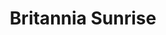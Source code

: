 ---
layout: product
product_id: 1419058446398
id: 1419058446398
title: Britannia Sunrise
body_html: >-
  <p>Taken at Britannia Beach in Squamish, BC during the Summer of 2016.</p>

  <p>This photo has a has a very special place in my heart. The day started at 3 am to catch the sunrise at Britannia Beach. Being in Kitsilano at the time, we had a drive ahead of us; if we were going to make it. It was a full day, starting at Britannia, then on to Whistler and all the way back and past to Abbotsford; all to end the day with a Fieldhouse beer. Truly a day to make one appreciate all that Mother Nature has to offer.</p>

  <p> </p>
vendor: Connell McCarthy
product_type: Posters, Prints, & Visual Artwork
created_at: 2018-08-22T19:41:48-04:00
handle: britannia-sunrise
updated_at: 2022-06-27T13:51:54-04:00
published_at: 2018-08-22T19:38:24-04:00
template_suffix: ""
status: active
published_scope: global
tags: Batch 01, mountain, mountains, Print, snow, sunrise, sunset
admin_graphql_api_id: gid://shopify/Product/1419058446398
variants:
  - id: 39574752919614
    product_id: 1419058446398
    title: 8x10" / Full Colour
    price: "35.00"
    sku: CM-PP-B1-01-XXS-FC
    position: 1
    inventory_policy: continue
    compare_at_price: null
    fulfillment_service: manual
    inventory_management: shopify
    option1: 8x10"
    option2: Full Colour
    option3: null
    created_at: 2021-08-30T12:10:10-04:00
    updated_at: 2022-02-07T15:25:51-05:00
    taxable: true
    barcode: ""
    grams: 208
    image_id: 6198826041406
    weight: 0.208
    weight_unit: kg
    inventory_item_id: 41669193105470
    inventory_quantity: 100
    old_inventory_quantity: 100
    requires_shipping: true
    admin_graphql_api_id: gid://shopify/ProductVariant/39574752919614
  - id: 39574779461694
    product_id: 1419058446398
    title: 8x10" / Black & White
    price: "35.00"
    sku: CM-PP-B1-01-XXS-BW
    position: 2
    inventory_policy: continue
    compare_at_price: null
    fulfillment_service: manual
    inventory_management: shopify
    option1: 8x10"
    option2: Black & White
    option3: null
    created_at: 2021-08-30T12:18:09-04:00
    updated_at: 2022-02-07T15:25:47-05:00
    taxable: true
    barcode: ""
    grams: 208
    image_id: 6198825910334
    weight: 0.208
    weight_unit: kg
    inventory_item_id: 41669219614782
    inventory_quantity: 100
    old_inventory_quantity: 100
    requires_shipping: true
    admin_graphql_api_id: gid://shopify/ProductVariant/39574779461694
  - id: 12375468769342
    product_id: 1419058446398
    title: 8.5x11" / Full Colour
    price: "35.00"
    sku: CM-PP-B1-01-XS-FC
    position: 3
    inventory_policy: continue
    compare_at_price: null
    fulfillment_service: manual
    inventory_management: shopify
    option1: 8.5x11"
    option2: Full Colour
    option3: null
    created_at: 2018-08-22T19:41:48-04:00
    updated_at: 2022-02-07T15:25:51-05:00
    taxable: true
    barcode: ""
    grams: 208
    image_id: 6198826041406
    weight: 0.208
    weight_unit: kg
    inventory_item_id: 12538699546686
    inventory_quantity: 100
    old_inventory_quantity: 100
    requires_shipping: true
    admin_graphql_api_id: gid://shopify/ProductVariant/12375468769342
  - id: 39574776873022
    product_id: 1419058446398
    title: 8.5x11" / Black & White
    price: "35.00"
    sku: CM-PP-B1-01-XS-BW
    position: 4
    inventory_policy: continue
    compare_at_price: null
    fulfillment_service: manual
    inventory_management: shopify
    option1: 8.5x11"
    option2: Black & White
    option3: null
    created_at: 2021-08-30T12:17:20-04:00
    updated_at: 2022-02-07T18:08:21-05:00
    taxable: true
    barcode: ""
    grams: 208
    image_id: 6198825910334
    weight: 0.208
    weight_unit: kg
    inventory_item_id: 41669217026110
    inventory_quantity: 100
    old_inventory_quantity: 100
    requires_shipping: true
    admin_graphql_api_id: gid://shopify/ProductVariant/39574776873022
  - id: 12375468802110
    product_id: 1419058446398
    title: 13x19" / Full Colour
    price: "40.00"
    sku: CM-PP-B1-01-S-FC
    position: 5
    inventory_policy: continue
    compare_at_price: null
    fulfillment_service: manual
    inventory_management: shopify
    option1: 13x19"
    option2: Full Colour
    option3: null
    created_at: 2018-08-22T19:41:48-04:00
    updated_at: 2022-02-07T15:25:52-05:00
    taxable: true
    barcode: ""
    grams: 208
    image_id: 6198826041406
    weight: 0.208
    weight_unit: kg
    inventory_item_id: 12538699579454
    inventory_quantity: 100
    old_inventory_quantity: 100
    requires_shipping: true
    admin_graphql_api_id: gid://shopify/ProductVariant/12375468802110
  - id: 39574778544190
    product_id: 1419058446398
    title: 13x19" / Black & White
    price: "40.00"
    sku: CM-PP-B1-01-S-BW
    position: 6
    inventory_policy: continue
    compare_at_price: null
    fulfillment_service: manual
    inventory_management: shopify
    option1: 13x19"
    option2: Black & White
    option3: null
    created_at: 2021-08-30T12:17:51-04:00
    updated_at: 2022-02-07T15:25:51-05:00
    taxable: true
    barcode: ""
    grams: 208
    image_id: 6198825910334
    weight: 0.208
    weight_unit: kg
    inventory_item_id: 41669218730046
    inventory_quantity: 100
    old_inventory_quantity: 100
    requires_shipping: true
    admin_graphql_api_id: gid://shopify/ProductVariant/39574778544190
  - id: 39574755606590
    product_id: 1419058446398
    title: 16x20" / Full Colour
    price: "50.00"
    sku: CM-PP-B1-01-M-FC
    position: 7
    inventory_policy: continue
    compare_at_price: null
    fulfillment_service: manual
    inventory_management: shopify
    option1: 16x20"
    option2: Full Colour
    option3: null
    created_at: 2021-08-30T12:10:58-04:00
    updated_at: 2022-02-07T15:25:57-05:00
    taxable: true
    barcode: ""
    grams: 208
    image_id: 6198826041406
    weight: 0.208
    weight_unit: kg
    inventory_item_id: 41669195792446
    inventory_quantity: 100
    old_inventory_quantity: 100
    requires_shipping: true
    admin_graphql_api_id: gid://shopify/ProductVariant/39574755606590
  - id: 39574780346430
    product_id: 1419058446398
    title: 16x20" / Black & White
    price: "50.00"
    sku: CM-PP-B1-01-M-BW
    position: 8
    inventory_policy: continue
    compare_at_price: null
    fulfillment_service: manual
    inventory_management: shopify
    option1: 16x20"
    option2: Black & White
    option3: null
    created_at: 2021-08-30T12:18:28-04:00
    updated_at: 2022-02-07T15:25:58-05:00
    taxable: true
    barcode: ""
    grams: 208
    image_id: 6198825910334
    weight: 0.208
    weight_unit: kg
    inventory_item_id: 41669220532286
    inventory_quantity: 100
    old_inventory_quantity: 100
    requires_shipping: true
    admin_graphql_api_id: gid://shopify/ProductVariant/39574780346430
  - id: 39574757310526
    product_id: 1419058446398
    title: 20x24" / Full Colour
    price: "60.00"
    sku: CM-PP-B1-01-L-FC
    position: 9
    inventory_policy: continue
    compare_at_price: null
    fulfillment_service: manual
    inventory_management: shopify
    option1: 20x24"
    option2: Full Colour
    option3: null
    created_at: 2021-08-30T12:11:26-04:00
    updated_at: 2022-02-07T15:24:30-05:00
    taxable: true
    barcode: ""
    grams: 208
    image_id: 6198826041406
    weight: 0.208
    weight_unit: kg
    inventory_item_id: 41669197496382
    inventory_quantity: 100
    old_inventory_quantity: 100
    requires_shipping: true
    admin_graphql_api_id: gid://shopify/ProductVariant/39574757310526
  - id: 39574781329470
    product_id: 1419058446398
    title: 20x24" / Black & White
    price: "60.00"
    sku: CM-PP-B1-01-L-BW
    position: 10
    inventory_policy: continue
    compare_at_price: null
    fulfillment_service: manual
    inventory_management: shopify
    option1: 20x24"
    option2: Black & White
    option3: null
    created_at: 2021-08-30T12:18:45-04:00
    updated_at: 2022-02-07T15:24:31-05:00
    taxable: true
    barcode: ""
    grams: 208
    image_id: 6198825910334
    weight: 0.208
    weight_unit: kg
    inventory_item_id: 41669221515326
    inventory_quantity: 100
    old_inventory_quantity: 100
    requires_shipping: true
    admin_graphql_api_id: gid://shopify/ProductVariant/39574781329470
  - id: 39574758981694
    product_id: 1419058446398
    title: 20x30" / Full Colour
    price: "70.00"
    sku: CM-PP-B1-01-XL-FC
    position: 11
    inventory_policy: continue
    compare_at_price: null
    fulfillment_service: manual
    inventory_management: shopify
    option1: 20x30"
    option2: Full Colour
    option3: null
    created_at: 2021-08-30T12:11:51-04:00
    updated_at: 2022-02-07T15:24:31-05:00
    taxable: true
    barcode: ""
    grams: 208
    image_id: 6198826041406
    weight: 0.208
    weight_unit: kg
    inventory_item_id: 41669199167550
    inventory_quantity: 100
    old_inventory_quantity: 100
    requires_shipping: true
    admin_graphql_api_id: gid://shopify/ProductVariant/39574758981694
  - id: 39574782836798
    product_id: 1419058446398
    title: 20x30" / Black & White
    price: "70.00"
    sku: CM-PP-B1-01-XL-BW
    position: 12
    inventory_policy: continue
    compare_at_price: null
    fulfillment_service: manual
    inventory_management: shopify
    option1: 20x30"
    option2: Black & White
    option3: null
    created_at: 2021-08-30T12:19:12-04:00
    updated_at: 2022-02-07T18:00:11-05:00
    taxable: true
    barcode: ""
    grams: 208
    image_id: 6198825910334
    weight: 0.208
    weight_unit: kg
    inventory_item_id: 41669222989886
    inventory_quantity: 100
    old_inventory_quantity: 100
    requires_shipping: true
    admin_graphql_api_id: gid://shopify/ProductVariant/39574782836798
  - id: 39574761340990
    product_id: 1419058446398
    title: 24x36" / Full Colour
    price: "90.00"
    sku: CM-PP-B1-01-XXL-FC
    position: 13
    inventory_policy: continue
    compare_at_price: null
    fulfillment_service: manual
    inventory_management: shopify
    option1: 24x36"
    option2: Full Colour
    option3: null
    created_at: 2021-08-30T12:12:30-04:00
    updated_at: 2022-02-07T15:24:32-05:00
    taxable: true
    barcode: ""
    grams: 208
    image_id: 6198826041406
    weight: 0.208
    weight_unit: kg
    inventory_item_id: 41669201494078
    inventory_quantity: 100
    old_inventory_quantity: 100
    requires_shipping: true
    admin_graphql_api_id: gid://shopify/ProductVariant/39574761340990
  - id: 39574783950910
    product_id: 1419058446398
    title: 24x36" / Black & White
    price: "90.00"
    sku: CM-PP-B1-01-XXL-BW
    position: 14
    inventory_policy: continue
    compare_at_price: null
    fulfillment_service: manual
    inventory_management: shopify
    option1: 24x36"
    option2: Black & White
    option3: null
    created_at: 2021-08-30T12:19:33-04:00
    updated_at: 2022-02-07T15:24:30-05:00
    taxable: true
    barcode: ""
    grams: 208
    image_id: 6198825910334
    weight: 0.208
    weight_unit: kg
    inventory_item_id: 41669224136766
    inventory_quantity: 100
    old_inventory_quantity: 100
    requires_shipping: true
    admin_graphql_api_id: gid://shopify/ProductVariant/39574783950910
  - id: 39574764322878
    product_id: 1419058446398
    title: 30x40" / Full Colour
    price: "100.00"
    sku: CM-PP-B1-01-XXXL-FC
    position: 15
    inventory_policy: continue
    compare_at_price: null
    fulfillment_service: manual
    inventory_management: shopify
    option1: 30x40"
    option2: Full Colour
    option3: null
    created_at: 2021-08-30T12:13:18-04:00
    updated_at: 2022-02-07T15:24:35-05:00
    taxable: true
    barcode: ""
    grams: 208
    image_id: 6198826041406
    weight: 0.208
    weight_unit: kg
    inventory_item_id: 41669204508734
    inventory_quantity: 100
    old_inventory_quantity: 100
    requires_shipping: true
    admin_graphql_api_id: gid://shopify/ProductVariant/39574764322878
  - id: 39574785392702
    product_id: 1419058446398
    title: 30x40" / Black & White
    price: "100.00"
    sku: CM-PP-B1-01-XXXL-BW
    position: 16
    inventory_policy: continue
    compare_at_price: null
    fulfillment_service: manual
    inventory_management: shopify
    option1: 30x40"
    option2: Black & White
    option3: null
    created_at: 2021-08-30T12:19:59-04:00
    updated_at: 2022-02-07T15:24:35-05:00
    taxable: true
    barcode: ""
    grams: 208
    image_id: 6198825910334
    weight: 0.208
    weight_unit: kg
    inventory_item_id: 41669225578558
    inventory_quantity: 100
    old_inventory_quantity: 100
    requires_shipping: true
    admin_graphql_api_id: gid://shopify/ProductVariant/39574785392702
options:
  - id: 1948189917246
    product_id: 1419058446398
    name: Size
    position: 1
    values:
      - 8x10"
      - 8.5x11"
      - 13x19"
      - 16x20"
      - 20x24"
      - 20x30"
      - 24x36"
      - 30x40"
  - id: 2010255425598
    product_id: 1419058446398
    name: Color
    position: 2
    values:
      - Full Colour
      - Black & White
images:
  - id: 6198826041406
    product_id: 1419058446398
    position: 1
    created_at: 2019-03-04T19:31:57-05:00
    updated_at: 2019-10-20T18:44:16-04:00
    alt: null
    width: 1000
    height: 1500
    src: https://cdn.shopify.com/s/files/1/1624/2355/products/CM---Britannia-Sunrise-_Product-Mockup-2019.jpg?v=1571611456
    variant_ids:
      - 12375468769342
      - 12375468802110
      - 39574752919614
      - 39574755606590
      - 39574757310526
      - 39574758981694
      - 39574761340990
      - 39574764322878
    admin_graphql_api_id: gid://shopify/ProductImage/6198826041406
  - id: 6198825910334
    product_id: 1419058446398
    position: 2
    created_at: 2019-03-04T19:31:55-05:00
    updated_at: 2019-10-20T18:44:16-04:00
    alt: null
    width: 1000
    height: 1500
    src: https://cdn.shopify.com/s/files/1/1624/2355/products/CM---Britannia-Sunrise-_Product-Mockup-2019_-_B_W.jpg?v=1571611456
    variant_ids:
      - 39574776873022
      - 39574778544190
      - 39574779461694
      - 39574780346430
      - 39574781329470
      - 39574782836798
      - 39574783950910
      - 39574785392702
    admin_graphql_api_id: gid://shopify/ProductImage/6198825910334
  - id: 28229531828286
    product_id: 1419058446398
    position: 3
    created_at: 2021-05-04T17:26:49-04:00
    updated_at: 2021-05-04T17:26:49-04:00
    alt: null
    width: 2000
    height: 1800
    src: https://cdn.shopify.com/s/files/1/1624/2355/products/PAR_02_0001_0ce554ac-fa41-4a48-be5c-48cf275850ea.png?v=1620163609
    variant_ids: []
    admin_graphql_api_id: gid://shopify/ProductImage/28229531828286
image:
  id: 6198826041406
  product_id: 1419058446398
  position: 1
  created_at: 2019-03-04T19:31:57-05:00
  updated_at: 2019-10-20T18:44:16-04:00
  alt: null
  width: 1000
  height: 1500
  src: https://cdn.shopify.com/s/files/1/1624/2355/products/CM---Britannia-Sunrise-_Product-Mockup-2019.jpg?v=1571611456
  variant_ids:
    - 12375468769342
    - 12375468802110
    - 39574752919614
    - 39574755606590
    - 39574757310526
    - 39574758981694
    - 39574761340990
    - 39574764322878
  admin_graphql_api_id: gid://shopify/ProductImage/6198826041406

---